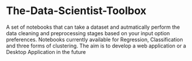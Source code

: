 # The-Data-Scientist-Toolbox
A set of notebooks that can take a dataset and autmatically perform the data cleaning and preprocessing stages based on your input option preferences. Notebooks currently available for Regression, Classification and three forms of clustering. The aim is to develop a web application or a Desktop Application in the future
